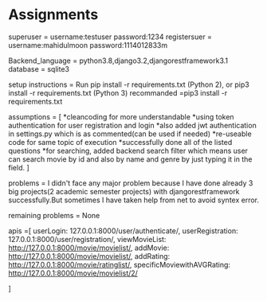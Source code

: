 # Assignments

superuser = username:testuser  password:1234
registersuer = username:mahidulmoon password:1114012833m


Backend_language = python3.8,django3.2,djangorestframework3.1
database = sqlite3

setup instructions = Run pip install -r requirements.txt (Python 2), or pip3 install -r requirements.txt (Python 3)
recommanded =pip3 install -r requirements.txt


assumptions = [
  *cleancoding for more understandable
  *using token authentication for user registration and login
  *also added jwt authentication in settings.py which is as commented(can be used if needed)
  *re-useable code for same topic of execution
  *successfully done all of the listed questions
  *for searching, added backend search filter which means user can search movie by id and also by name and genre by just typing it in the field.
]


problems = I didn't face any major problem because I have done already 3 big projects(2 academic semester projects) with djangorestframework successfully.But sometimes I have taken help from net 
            to avoid syntex error.
            
remaining problems = None



apis =[
  userLogin: 127.0.0.1:8000/user/authenticate/,
  userRegistration: 127.0.0.1:8000/user/registration/,
  viewMovieList: http://127.0.0.1:8000/movie/movielist/,
  addMovie: http://127.0.0.1:8000/movie/movielist/,
  addRating: http://127.0.0.1:8000/movie/ratinglist/,
  specificMoviewithAVGRating: http://127.0.0.1:8000/movie/movielist/2/

]
